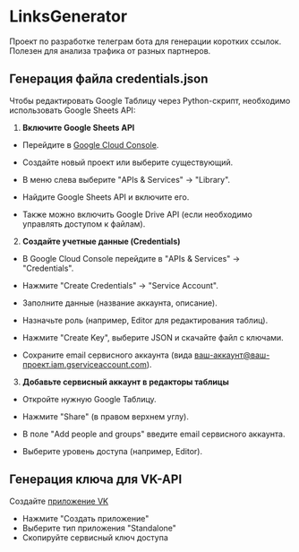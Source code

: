 # LinksGenerator
Проект по разработке телеграм бота для генерации коротких ссылок. Полезен для анализа трафика от разных партнеров.


## Генерация файла credentials.json

Чтобы редактировать Google Таблицу через Python-скрипт, необходимо использовать Google Sheets API:

1. <b>Включите Google Sheets API</b>
- Перейдите в [Google Cloud Console](https://console.cloud.google.com/).

- Создайте новый проект или выберите существующий.

- В меню слева выберите "APIs & Services" → "Library".

- Найдите Google Sheets API и включите его.

- Также можно включить Google Drive API (если необходимо управлять доступом к файлам).

2. <b>Создайте учетные данные (Credentials)</b>
- В Google Cloud Console перейдите в "APIs & Services" → "Credentials".

- Нажмите "Create Credentials" → "Service Account".

- Заполните данные (название аккаунта, описание).

- Назначьте роль (например, Editor для редактирования таблиц).

- Нажмите "Create Key", выберите JSON и скачайте файл с ключами.

- Сохраните email сервисного аккаунта (вида ваш-аккаунт@ваш-проект.iam.gserviceaccount.com).

3. <b>Добавьте сервисный аккаунт в редакторы таблицы</b>
- Откройте нужную Google Таблицу.

- Нажмите "Share" (в правом верхнем углу).

- В поле "Add people and groups" введите email сервисного аккаунта.

- Выберите уровень доступа (например, Editor).

## Генерация ключа для VK-API
Создайте [приложение VK](https://vk.com/apps?act=manage)
- Нажмите "Создать приложение"
- Выберите тип приложения "Standalone"
- Скопируйте сервисный ключ доступа

